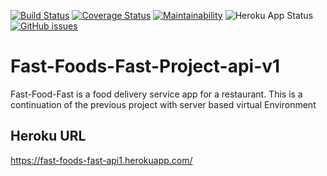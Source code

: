 [![Build Status](https://travis-ci.org/kamyaD/Fast-Foods-Fast-Project-api-v1.svg?branch=feature)](https://travis-ci.org/kamyaD/Fast-Foods-Fast-Project-api-v1) [![Coverage Status](https://coveralls.io/repos/github/kamyaD/Fast-Foods-Fast-Project-api-v1/badge.svg?branch=feature)](https://coveralls.io/github/kamyaD/Fast-Foods-Fast-Project-api-v1?branch=feature) [![Maintainability](https://api.codeclimate.com/v1/badges/e4fa30186d86ae785c7e/maintainability)](https://codeclimate.com/github/kamyaD/Fast-Foods-Fast-Project-api-v1/maintainability) ![Heroku App Status](http://heroku-badge.herokuapp.com/?app=fast-foods-fast-api1&root=/api/v1/all_orders) 
[![GitHub issues](https://img.shields.io/github/issues/kamyaD/Fast-Foods-Fast-Project-api-v1.svg)](https://github.com/kamyaD/Fast-Foods-Fast-Project-api-v1/issues)


# Fast-Foods-Fast-Project-api-v1
Fast-Food-Fast is a food delivery service app for a restaurant. This is a continuation of the previous project with server based virtual Environment



## Heroku URL

https://fast-foods-fast-api1.herokuapp.com/
